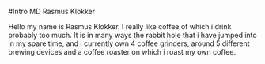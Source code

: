 #Intro MD Rasmus Klokker

Hello my name is Rasmus Klokker. I really like coffee of which i drink probably too much. It is in many ways the rabbit hole that i have jumped into in my spare time, and i currently own 4 coffee grinders, around 5 different brewing devices and a coffee roaster on which i roast my own coffee.

